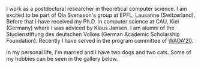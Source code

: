 I work as a postdoctoral researcher in theoretical computer science.
I am excited to be part of Ola Svensson's group at EPFL, Lausanne (Switzerland).
Before that I have received my Ph.D. in computer science at CAU, Kiel (Germany) where I was
adviced by Klaus Jansen. I am alumni of the Studienstiftung des deutschen Volkes (German Academic Scholarship Foundation).
Recently I have served in the program committee of [WAOA'20](http://algo2020.di.unipi.it/WAOA2020/).

In my personal life, I'm married and I have two dogs and two cats. Some of my hobbies can be seen in the gallery below.

